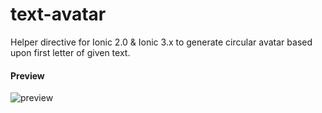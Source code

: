 # text-avatar
Helper directive for Ionic 2.0 & Ionic 3.x to generate circular avatar based upon first letter of given text.

#### Preview
![preview](https://cloud.githubusercontent.com/assets/6498132/25265570/30632d94-2687-11e7-98aa-79a0d2e5a43c.png)
